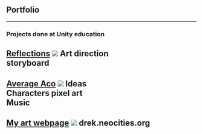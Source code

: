 ## Portfolio

---

### Projects done at Unity education 

[Reflections](https://imt-rexx.itch.io/reflections)
<img src="https://img.itch.zone/aW1nLzgwNjM1MjIucG5n/original/tpLy3u.png"/>
Art direction<br>
storyboard<br>
---
[Average Aco](https://callmetoots.itch.io/average-aco)
<img src="https://img.itch.zone/aW1nLzc2MzE2NTkucG5n/original/BZN7se.png"/>
Ideas<br>
Characters pixel art<br>
Music<br>
---
[My art webpage](drek.neocities.org)
<img src="https://upload.wikimedia.org/wikipedia/commons/b/be/Bliss_location%2C_Sonoma_Valley_in_2006.jpg"/>
drek.neocities.org<br>
---
